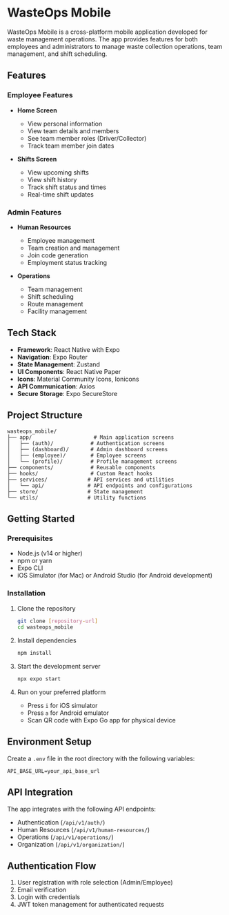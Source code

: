 # WasteOps Mobile

WasteOps Mobile is a cross-platform mobile application developed for waste management operations. The app provides features for both employees and administrators to manage waste collection operations, team management, and shift scheduling.

## Features

### Employee Features
- **Home Screen**
  - View personal information
  - View team details and members
  - See team member roles (Driver/Collector)
  - Track team member join dates

- **Shifts Screen**
  - View upcoming shifts
  - View shift history
  - Track shift status and times
  - Real-time shift updates

### Admin Features
- **Human Resources**
  - Employee management
  - Team creation and management
  - Join code generation
  - Employment status tracking

- **Operations**
  - Team management
  - Shift scheduling
  - Route management
  - Facility management

## Tech Stack

- **Framework**: React Native with Expo
- **Navigation**: Expo Router
- **State Management**: Zustand
- **UI Components**: React Native Paper
- **Icons**: Material Community Icons, Ionicons
- **API Communication**: Axios
- **Secure Storage**: Expo SecureStore

## Project Structure

```
wasteops_mobile/
├── app/                    # Main application screens
│   ├── (auth)/            # Authentication screens
│   ├── (dashboard)/       # Admin dashboard screens
│   ├── (employee)/        # Employee screens
│   └── (profile)/         # Profile management screens
├── components/            # Reusable components
├── hooks/                 # Custom React hooks
├── services/             # API services and utilities
│   └── api/              # API endpoints and configurations
├── store/                # State management
└── utils/                # Utility functions
```

## Getting Started

### Prerequisites

- Node.js (v14 or higher)
- npm or yarn
- Expo CLI
- iOS Simulator (for Mac) or Android Studio (for Android development)

### Installation

1. Clone the repository
   ```bash
   git clone [repository-url]
   cd wasteops_mobile
   ```

2. Install dependencies
   ```bash
   npm install
   ```

3. Start the development server
   ```bash
   npx expo start
   ```

4. Run on your preferred platform
   - Press `i` for iOS simulator
   - Press `a` for Android emulator
   - Scan QR code with Expo Go app for physical device

## Environment Setup

Create a `.env` file in the root directory with the following variables:

```env
API_BASE_URL=your_api_base_url
```

## API Integration

The app integrates with the following API endpoints:

- Authentication (`/api/v1/auth/`)
- Human Resources (`/api/v1/human-resources/`)
- Operations (`/api/v1/operations/`)
- Organization (`/api/v1/organization/`)

## Authentication Flow

1. User registration with role selection (Admin/Employee)
2. Email verification
3. Login with credentials
4. JWT token management for authenticated requests
